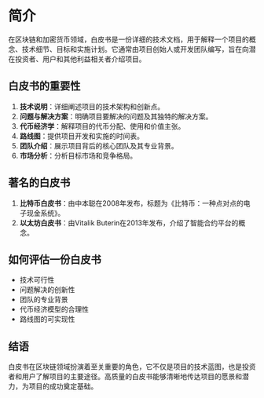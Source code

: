 # 简介

在区块链和加密货币领域，白皮书是一份详细的技术文档，用于解释一个项目的概念、技术细节、目标和实施计划。它通常由项目创始人或开发团队编写，旨在向潜在投资者、用户和其他利益相关者介绍项目。

## 白皮书的重要性

1. **技术说明**：详细阐述项目的技术架构和创新点。
2. **问题与解决方案**：明确项目要解决的问题及其独特的解决方案。
3. **代币经济学**：解释项目的代币分配、使用和价值主张。
4. **路线图**：提供项目开发和实施的时间表。
5. **团队介绍**：展示项目背后的核心团队及其专业背景。
6. **市场分析**：分析目标市场和竞争格局。

## 著名的白皮书

1. **比特币白皮书**：由中本聪在2008年发布，标题为《比特币：一种点对点的电子现金系统》。
2. **以太坊白皮书**：由Vitalik Buterin在2013年发布，介绍了智能合约平台的概念。

## 如何评估一份白皮书

- 技术可行性
- 问题解决的创新性
- 团队的专业背景
- 代币经济模型的合理性
- 路线图的可实现性

## 结语

白皮书在区块链领域扮演着至关重要的角色，它不仅是项目的技术蓝图，也是投资者和用户了解项目的主要途径。高质量的白皮书能够清晰地传达项目的愿景和潜力，为项目的成功奠定基础。